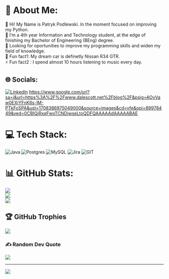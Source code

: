 # 💫 About Me:
🌱 Hi! My Name is Patryk Podlewski. In the moment focused on improving my Python. <br>
🔭 I’m a 4th year Information and Technology student, at the edge of finishing my Bachelor of Engineering (BEng) degree.<br>👯 Looking for oportunities to improve my programming skills and widen my field of knowledge.<br>🚗 Fun fact1: My dream car is definetly Nissan R34 GTR.<br>⚡ Fun fact2 : I spend almost 10 hours listening to music every day.<br>


## 🌐 Socials:
[![LinkedIn](https://img.shields.io/badge/LinkedIn-%230077B5.svg?logo=linkedin&logoColor=white)](https://www.linkedin.com/in/patryk-podlewski-ab142b224/) 
https://www.google.com/url?sa=i&url=https%3A%2F%2Fwww.dalescott.net%2Fblog%2F&psig=AOvVaw0EXiYFnK6s-lM-PTkFoSPA&ust=1708386975049000&source=images&cd=vfe&opi=89978449&ved=0CBIQjRxqFwoTCNDiwseLtoQDFQAAAAAdAAAAABAE

# 💻 Tech Stack:
![Java](https://img.shields.io/badge/python-3670A0?style=for-the-badge&logo=python&logoColor=ffdd54) ![Postgres](https://img.shields.io/badge/postgres-%23316192.svg?style=for-the-badge&logo=postgresql&logoColor=white) ![MySQL](https://img.shields.io/badge/mysql-%2300f.svg?style=for-the-badge&logo=mysql&logoColor=white) ![Jira](https://img.shields.io/badge/jira-%230A0FFF.svg?style=for-the-badge&logo=jira&logoColor=white)  ![GIT](https://img.shields.io/badge/GIT-E44C30?style=for-the-badge&logo=git&logoColor=white) 
# 📊 GitHub Stats:
![](https://github-readme-stats.vercel.app/api?username=Pathowl&theme=radical&hide_border=false&include_all_commits=true&count_private=false)<br/>
![](https://github-readme-streak-stats.herokuapp.com/?user=Pathowl&theme=radical&hide_border=false)<br/>
![](https://github-readme-stats.vercel.app/api/top-langs/?username=Pathowl&theme=radical&hide_border=false&include_all_commits=true&count_private=false&layout=compact)

## 🏆 GitHub Trophies
![](https://github-profile-trophy.vercel.app/?username=Pathowl&theme=dracula&no-frame=false&no-bg=true&margin-w=4)

### ✍️ Random Dev Quote
![](https://quotes-github-readme.vercel.app/api?type=horizontal&theme=radical)

---
[![](https://visitcount.itsvg.in/api?id=Pathowl&icon=0&color=12)](https://visitcount.itsvg.in)

<!-- Proudly created with GPRM ( https://gprm.itsvg.in ) -->
